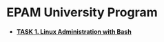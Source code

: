 # **EPAM University Program**

* #### [TASK 1. Linux Administration with Bash](./1_Linux_Bash/README.md)
